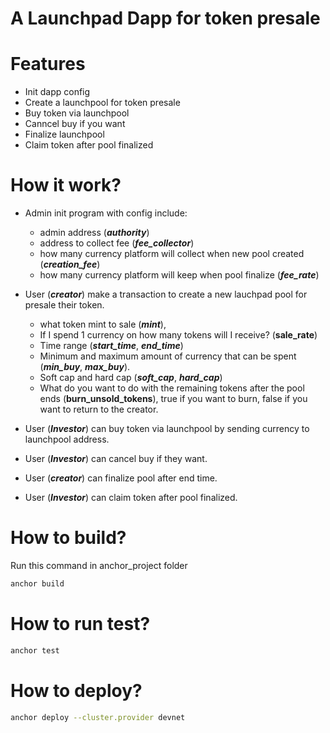 # A Launchpad Dapp for token presale

# Features

- Init dapp config
- Create a launchpool for token presale
- Buy token via launchpool
- Canncel buy if you want
- Finalize launchpool
- Claim token after pool finalized

# How it work?

- Admin init program with config include:

  - admin address (**_authority_**)
  - address to collect fee (**_fee_collector_**)
  - how many currency platform will collect when new pool created (**_creation_fee_**)
  - how many currency platform will keep when pool finalize (**_fee_rate_**)

- User (**_creator_**) make a transaction to create a new lauchpad pool for presale their token.

  - what token mint to sale (**_mint_**),
  - If I spend 1 currency on how many tokens will I receive? (**sale_rate**)
  - Time range (**_start_time_**, **_end_time_**)
  - Minimum and maximum amount of currency that can be spent (**_min_buy_**, **_max_buy_**).
  - Soft cap and hard cap (**_soft_cap_**, **_hard_cap_**)
  - What do you want to do with the remaining tokens after the pool ends (**burn_unsold_tokens**), true if you want to burn, false if you want to return to the creator.

- User (**_Investor_**) can buy token via launchpool by sending currency to launchpool address.

- User (**_Investor_**) can cancel buy if they want.

- User (**_creator_**) can finalize pool after end time.

- User (**_Investor_**) can claim token after pool finalized.

# How to build?

Run this command in anchor_project folder

```bash
anchor build
```

# How to run test?

```bash
anchor test
```

# How to deploy?

```bash
anchor deploy --cluster.provider devnet
```
